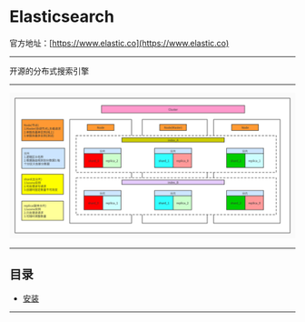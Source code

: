 # Elasticsearch
官方地址：[https://www.elastic.co](https://www.elastic.co)
******
开源的分布式搜索引擎
******
![Elasticsearch](images/elasticsearch.jpg)
******
## 目录
* [安装](install.md)
******